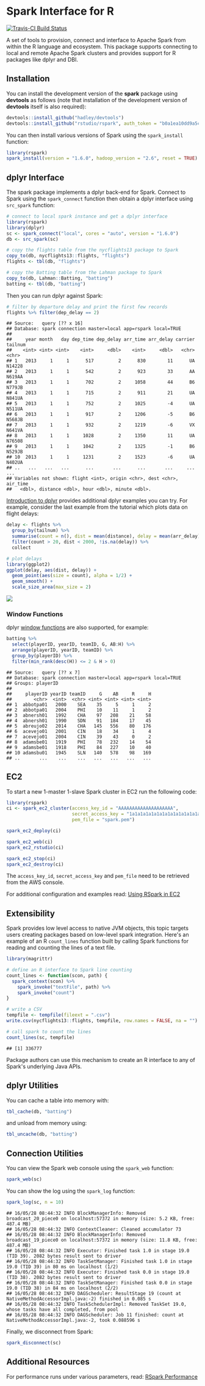 Spark Interface for R
================

[![Travis-CI Build Status](https://travis-ci.com/rstudio/rspark.svg?token=MxiS2SHZy3QzqFf34wQr&branch=master)](https://travis-ci.com/rstudio/rspark)

A set of tools to provision, connect and interface to Apache Spark from within the R language and ecosystem. This package supports connecting to local and remote Apache Spark clusters and provides support for R packages like dplyr and DBI.

Installation
------------

You can install the development version of the **spark** package using **devtools** as follows (note that installation of the development version of **devtools** itself is also required):

``` r
devtools::install_github("hadley/devtools")
devtools::install_github("rstudio/rspark", auth_token = "b0a1ea10dd9a5c48a9c6ffdb7c3fc1aac04f4dce")
```

You can then install various versions of Spark using the `spark_install` function:

``` r
library(rspark)
spark_install(version = "1.6.0", hadoop_version = "2.6", reset = TRUE)
```

dplyr Interface
---------------

The spark package implements a dplyr back-end for Spark. Connect to Spark using the `spark_connect` function then obtain a dplyr interface using `src_spark` function:

``` r
# connect to local spark instance and get a dplyr interface
library(rspark)
library(dplyr)
sc <- spark_connect("local", cores = "auto", version = "1.6.0")
db <- src_spark(sc)

# copy the flights table from the nycflights13 package to Spark
copy_to(db, nycflights13::flights, "flights")
flights <- tbl(db, "flights")

# copy the Batting table from the Lahman package to Spark
copy_to(db, Lahman::Batting, "batting")
batting <- tbl(db, "batting")
```

Then you can run dplyr against Spark:

``` r
# filter by departure delay and print the first few records
flights %>% filter(dep_delay == 2)
```

    ## Source:   query [?? x 16]
    ## Database: spark connection master=local app=rspark local=TRUE
    ## 
    ##     year month   day dep_time dep_delay arr_time arr_delay carrier tailnum
    ##    <int> <int> <int>    <int>     <dbl>    <int>     <dbl>   <chr>   <chr>
    ## 1   2013     1     1      517         2      830        11      UA  N14228
    ## 2   2013     1     1      542         2      923        33      AA  N619AA
    ## 3   2013     1     1      702         2     1058        44      B6  N779JB
    ## 4   2013     1     1      715         2      911        21      UA  N841UA
    ## 5   2013     1     1      752         2     1025        -4      UA  N511UA
    ## 6   2013     1     1      917         2     1206        -5      B6  N568JB
    ## 7   2013     1     1      932         2     1219        -6      VX  N641VA
    ## 8   2013     1     1     1028         2     1350        11      UA  N76508
    ## 9   2013     1     1     1042         2     1325        -1      B6  N529JB
    ## 10  2013     1     1     1231         2     1523        -6      UA  N402UA
    ## ..   ...   ...   ...      ...       ...      ...       ...     ...     ...
    ## Variables not shown: flight <int>, origin <chr>, dest <chr>, air_time
    ##   <dbl>, distance <dbl>, hour <dbl>, minute <dbl>.

[Introduction to dplyr](https://cran.rstudio.com/web/packages/dplyr/vignettes/introduction.html) provides additional dplyr examples you can try. For example, consider the last example from the tutorial which plots data on flight delays:

``` r
delay <- flights %>% 
  group_by(tailnum) %>%
  summarise(count = n(), dist = mean(distance), delay = mean(arr_delay)) %>%
  filter(count > 20, dist < 2000, !is.na(delay)) %>%
  collect

# plot delays
library(ggplot2)
ggplot(delay, aes(dist, delay)) +
  geom_point(aes(size = count), alpha = 1/2) +
  geom_smooth() +
  scale_size_area(max_size = 2)
```

![](res/ggplot2-1.png)

### Window Functions

dplyr [window functions](https://cran.r-project.org/web/packages/dplyr/vignettes/window-functions.html) are also supported, for example:

``` r
batting %>%
  select(playerID, yearID, teamID, G, AB:H) %>%
  arrange(playerID, yearID, teamID) %>%
  group_by(playerID) %>%
  filter(min_rank(desc(H)) <= 2 & H > 0)
```

    ## Source:   query [?? x 7]
    ## Database: spark connection master=local app=rspark local=TRUE
    ## Groups: playerID
    ## 
    ##     playerID yearID teamID     G    AB     R     H
    ##        <chr>  <int>  <chr> <int> <int> <int> <int>
    ## 1  abbotpa01   2000    SEA    35     5     1     2
    ## 2  abbotpa01   2004    PHI    10    11     1     2
    ## 3  abnersh01   1992    CHA    97   208    21    58
    ## 4  abnersh01   1990    SDN    91   184    17    45
    ## 5  abreujo02   2014    CHA   145   556    80   176
    ## 6  acevejo01   2001    CIN    18    34     1     4
    ## 7  acevejo01   2004    CIN    39    43     0     2
    ## 8  adamsbe01   1919    PHI    78   232    14    54
    ## 9  adamsbe01   1918    PHI    84   227    10    40
    ## 10 adamsbu01   1945    SLN   140   578    98   169
    ## ..       ...    ...    ...   ...   ...   ...   ...

EC2
---

To start a new 1-master 1-slave Spark cluster in EC2 run the following code:

``` r
library(rspark)
ci <- spark_ec2_cluster(access_key_id = "AAAAAAAAAAAAAAAAAAAA",
                        secret_access_key = "1a1a1a1a1a1a1a1a1a1a1a1a1a1a1a1a1a1a1a1",
                        pem_file = "spark.pem")

spark_ec2_deploy(ci)

spark_ec2_web(ci)
spark_ec2_rstudio(ci)

spark_ec2_stop(ci)
spark_ec2_destroy(ci)
```

The `access_key_id`, `secret_access_key` and `pem_file` need to be retrieved from the AWS console.

For additional configuration and examples read: [Using RSpark in EC2](docs/ec2.md)

Extensibility
-------------

Spark provides low level access to native JVM objects, this topic targets users creating packages based on low-level spark integration. Here's an example of an R `count_lines` function built by calling Spark functions for reading and counting the lines of a text file.

``` r
library(magrittr)

# define an R interface to Spark line counting
count_lines <- function(scon, path) {
  spark_context(scon) %>%
    spark_invoke("textFile", path) %>%
    spark_invoke("count")
}

# write a CSV 
tempfile <- tempfile(fileext = ".csv")
write.csv(nycflights13::flights, tempfile, row.names = FALSE, na = "")

# call spark to count the lines
count_lines(sc, tempfile)
```

    ## [1] 336777

Package authors can use this mechanism to create an R interface to any of Spark's underlying Java APIs.

dplyr Utilities
---------------

You can cache a table into memory with:

``` r
tbl_cache(db, "batting")
```

and unload from memory using:

``` r
tbl_uncache(db, "batting")
```

Connection Utilities
--------------------

You can view the Spark web console using the `spark_web` function:

``` r
spark_web(sc)
```

You can show the log using the `spark_log` function:

``` r
spark_log(sc, n = 10)
```

    ## 16/05/28 08:44:32 INFO BlockManagerInfo: Removed broadcast_20_piece0 on localhost:57372 in memory (size: 5.2 KB, free: 487.4 MB)
    ## 16/05/28 08:44:32 INFO ContextCleaner: Cleaned accumulator 73
    ## 16/05/28 08:44:32 INFO BlockManagerInfo: Removed broadcast_19_piece0 on localhost:57372 in memory (size: 11.8 KB, free: 487.4 MB)
    ## 16/05/28 08:44:32 INFO Executor: Finished task 1.0 in stage 19.0 (TID 39). 2082 bytes result sent to driver
    ## 16/05/28 08:44:32 INFO TaskSetManager: Finished task 1.0 in stage 19.0 (TID 39) in 80 ms on localhost (1/2)
    ## 16/05/28 08:44:32 INFO Executor: Finished task 0.0 in stage 19.0 (TID 38). 2082 bytes result sent to driver
    ## 16/05/28 08:44:32 INFO TaskSetManager: Finished task 0.0 in stage 19.0 (TID 38) in 84 ms on localhost (2/2)
    ## 16/05/28 08:44:32 INFO DAGScheduler: ResultStage 19 (count at NativeMethodAccessorImpl.java:-2) finished in 0.085 s
    ## 16/05/28 08:44:32 INFO TaskSchedulerImpl: Removed TaskSet 19.0, whose tasks have all completed, from pool 
    ## 16/05/28 08:44:32 INFO DAGScheduler: Job 11 finished: count at NativeMethodAccessorImpl.java:-2, took 0.088596 s

Finally, we disconnect from Spark:

``` r
spark_disconnect(sc)
```

Additional Resources
--------------------

For performance runs under various parameters, read: [RSpark Performance](docs/perf.md)
